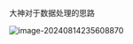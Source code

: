 大神对于数据处理的思路

![image-20240814235608870](C:\Users\86151\AppData\Roaming\Typora\typora-user-images\image-20240814235608870.png)